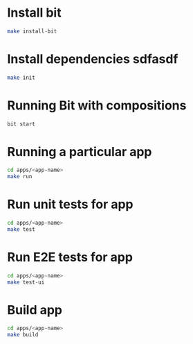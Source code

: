 # Install bit

```bash
make install-bit
```

# Install dependencies sdfasdf

```bash
make init
```

# Running Bit with compositions

```bash
bit start
```

# Running a particular app

```bash
cd apps/<app-name>
make run
```

# Run unit tests for app
```bash
cd apps/<app-name>
make test
```

# Run E2E tests for app
```bash
cd apps/<app-name>
make test-ui
```

# Build app
```bash
cd apps/<app-name>
make build
```
